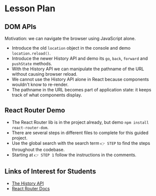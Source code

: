 # Lesson Plan

## DOM APIs

Motivation: we can navigate the browser using JavaScript alone.

* Introduce the old `location` object in the console and demo `location.reload()`.
* Introduce the newer History API and demo its `go`, `back`, `forward` and `pushState` methods.
* With the History API we can manipulate the pathname of the URL without causing browser reload.
* We cannot use the History API alone in React because components wouldn't know to re-render.
* The pathname in the URL becomes part of application state: it keeps track of what components display.

## React Router Demo

* The React Router lib is in the project already, but demo `npm install react-router-dom`.
* There are several steps in different files to complete for this guided project.
* Use the global search with the search term `👉 STEP` to find the steps throughout the codebase.
* Starting at `👉 STEP 1` follow the instructions in the comments.

## Links of Interest for Students

* [The History API](https://developer.mozilla.org/en-US/docs/Web/API/History_API)
* [React Router Docs](https://reactrouter.com/web/guides/quick-start)
